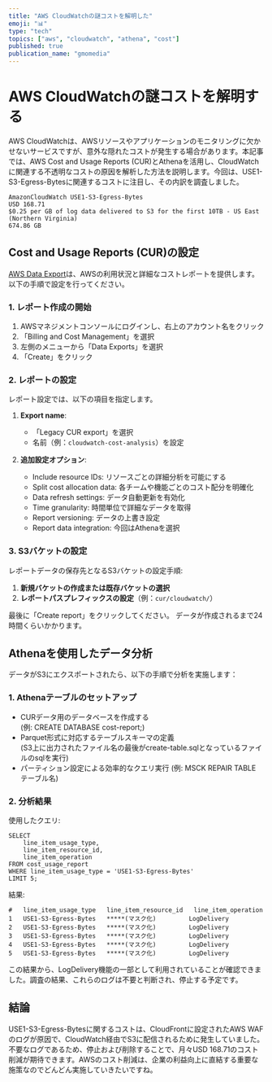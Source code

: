 ```yaml
---
title: "AWS CloudWatchの謎コストを解明した"
emoji: "📊"
type: "tech"
topics: ["aws", "cloudwatch", "athena", "cost"]
published: true
publication_name: "gmomedia"
---
```


# AWS CloudWatchの謎コストを解明する

AWS CloudWatchは、AWSリソースやアプリケーションのモニタリングに欠かせないサービスですが、意外な隠れたコストが発生する場合があります。本記事では、AWS Cost and Usage Reports (CUR)とAthenaを活用し、CloudWatchに関連する不透明なコストの原因を解析した方法を説明します。今回は、USE1-S3-Egress-Bytesに関連するコストに注目し、その内訳を調査しました。

```
AmazonCloudWatch USE1-S3-Egress-Bytes 
USD 168.71  
$0.25 per GB of log data delivered to S3 for the first 10TB - US East (Northern Virginia)  
674.86 GB
```

## Cost and Usage Reports (CUR)の設定

[AWS Data Export](https://docs.aws.amazon.com/ja_jp/cur/latest/userguide/cur-query-athena.html)は、AWSの利用状況と詳細なコストレポートを提供します。以下の手順で設定を行ってください。

### 1. レポート作成の開始

1. AWSマネジメントコンソールにログインし、右上のアカウント名をクリック
2. 「Billing and Cost Management」を選択
3. 左側のメニューから「Data Exports」を選択
4. 「Create」をクリック

### 2. レポートの設定

レポート設定では、以下の項目を指定します。

1. **Export name**:  
   - 「Legacy CUR export」を選択  
   -  名前（例：`cloudwatch-cost-analysis`）を設定

2. **追加設定オプション**:  
   - Include resource IDs: リソースごとの詳細分析を可能にする  
   - Split cost allocation data: 各チームや機能ごとのコスト配分を明確化  
   - Data refresh settings: データ自動更新を有効化  
   - Time granularity: 時間単位で詳細なデータを取得  
   - Report versioning: データの上書き設定  
   - Report data integration: 今回はAthenaを選択

### 3. S3バケットの設定

レポートデータの保存先となるS3バケットの設定手順:

1. **新規バケットの作成または既存バケットの選択**
2. **レポートパスプレフィックスの設定**（例：`cur/cloudwatch/`）

最後に「Create report」をクリックしてください。
データが作成されるまで24時間くらいかかります。

## Athenaを使用したデータ分析

データがS3にエクスポートされたら、以下の手順で分析を実施します：

### 1. Athenaテーブルのセットアップ
- CURデータ用のデータベースを作成する  
  (例: CREATE DATABASE cost-report;)
- Parquet形式に対応するテーブルスキーマの定義  
  (S3上に出力されたファイル名の最後がcreate-table.sqlとなっているファイルのsqlを実行)
- パーティション設定による効率的なクエリ実行
  (例: MSCK REPAIR TABLE テーブル名)

### 2. 分析結果

使用したクエリ:
```
SELECT
    line_item_usage_type,
    line_item_resource_id,
    line_item_operation
FROM cost_usage_report
WHERE line_item_usage_type = 'USE1-S3-Egress-Bytes'
LIMIT 5;
```
結果:
```
#   line_item_usage_type   line_item_resource_id   line_item_operation
1   USE1-S3-Egress-Bytes   *****(マスク化)         LogDelivery
2   USE1-S3-Egress-Bytes   *****(マスク化)         LogDelivery
3   USE1-S3-Egress-Bytes   *****(マスク化)         LogDelivery
4   USE1-S3-Egress-Bytes   *****(マスク化)         LogDelivery
5   USE1-S3-Egress-Bytes   *****(マスク化)         LogDelivery
```
この結果から、LogDelivery機能の一部として利用されていることが確認できました。調査の結果、これらのログは不要と判断され、停止する予定です。

## 結論

USE1-S3-Egress-Bytesに関するコストは、CloudFrontに設定されたAWS WAFのログが原因で、CloudWatch経由でS3に配信されるために発生していました。不要なログであるため、停止および削除することで、月々USD 168.71のコスト削減が期待できます。AWSのコスト削減は、企業の利益向上に直結する重要な施策なのでどんどん実施していきたいですね。

